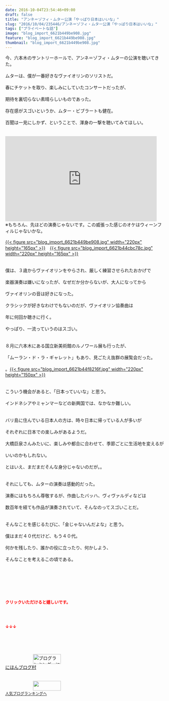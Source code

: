 ```yaml
---
date: 2016-10-04T23:54:46+09:00
draft: false
title: "アンネ＝ゾフィ・ムター公演「やっぱり日本はいいな」"
slug: "2016/10/04/235446/アンネ＝ゾフィ・ムター公演「やっぱり日本はいいな」"
tags: ["プライベートな話"]
image: "blog_import_6621b449be908.jpg"
feature: "blog_import_6621b449be908.jpg"
thumbnail: "blog_import_6621b449be908.jpg"
---
```

今、六本木のサントリーホールで、アンネ＝ゾフィ・ムターの公演を聴いてきた。<br/><br/>ムターは、僕が一番好きなヴァイオリンのソリストだ。<br/><br/>春にチケットを取り、楽しみにしていたコンサートだったが、<br/><br/>期待を裏切らない素晴らしいものであった。<br/><br/>存在感がスゴいというか、ムター・ビブラートも健在。<br/><br/>百聞は一見にしかず、ということで、渾身の一撃を聴いてみてほしい。<br/><br/><br/><iframe width="480" height="270" src="https://www.youtube.com/embed/ATVii8MGQ3c?enablejsapi=1&amp;origin=https%3A%2F%2Fameblo.jp" frameborder="0" allowfullscreen="" data-amb-layout="fill-width" title="動画"></iframe><br/>※もちろん、先ほどの演奏じゃないです。この威張った感じのオケはウィーンフィルじゃないかな。<br/><br/><a href="blog_import_6621b44b1fe0d.jpg">{{< figure src="blog_import_6621b449be908.jpg" width="220px" height="165px" >}}</a>　<a href="blog_import_6621b44e2b57c.jpg">{{< figure src="blog_import_6621b44cbc78c.jpg" width="220px" height="165px" >}}</a><br/><br/><br/>僕は、３歳からヴァイオリンをやらされ、厳しく練習させられたおかげで<br/><br/>楽器演奏は嫌いになったが、なぜだか分からないが、大人になってから<br/><br/>ヴァイオリンの音は好きになった。<br/><br/>クラシックが好きなわけでもないのだが、ヴァイオリン協奏曲は<br/><br/>年に何回か聴きに行く。<br/><br/>やっぱり、一流っていうのはスゴい。<br/><br/><br/>８月に六本木にある国立新美術館のルノワール展も行ったが、<br/><br/>「ムーラン・ド・ラ・ギャレット」もあり、見ごたえ抜群の展覧会だった。<br/><br/>。<a href="blog_import_6621b450bebf7.jpg">{{< figure src="blog_import_6621b44f8216f.jpg" width="220px" height="150px" >}}</a><br/><br/><br/>こういう機会があると、「日本っていいな」と思う。<br/><br/>インドネシアやミャンマーなどの新興国では、なかなか難しい。<br/><br/><br/>バリ島に住んでいる日本人の方は、時々日本に帰っている人が多いが<br/><br/>それぞれに日本での楽しみがあるようだ。<br/><br/>大橋巨泉さんみたいに、楽しみや都合に合わせて、季節ごとに生活地を変えるが<br/><br/>いいのかもしれない。<br/><br/>とはいえ、まだまだそんな身分じゃないのだが。。<br/><br/><br/>それにしても、ムターの演奏は感動的だった。<br/><br/>演奏にはもちろん尊敬するが、作曲したバッハ、ヴィヴァルディなどは<br/><br/>数百年を経ても作品が演奏されていて、そんなのってスゴいことだ。<br/><br/><br/>そんなことを感じるたびに、「金じゃないんだよな」と思う。<br/><br/>僕はまだ４０代だけど、もう４０代。<br/><br/>何かを残したり、誰かの役に立ったり、何かしよう、<br/><br/>そんなことを考えるこの頃である。<br/><br/><br/><br/><br/><br/><br/><p><font color="#ff0000" size="2"><strong>クリックいただけると嬉しいです。<br/><br/></strong></font></p><br/><p><font color="#ff0000" size="2"><strong>↓↓↓</strong></font></p><br/><p><br/><br/><a href="ranking.html" target="_blank"><img border="0" alt="ブログランキング・にほんブログ村へ" src="data:image/svg+xml;charset=utf-8,%3Csvg%20xmlns%3D%22http%3A%2F%2Fwww.w3.org%2F2000%2Fsvg%22%20title%3D%22Placeholder%20for%20Images%22%20role%3D%22presentation%22%20viewBox%3D%220%200%2088%2031%22%20%2F%3E" width="88" height="31" data-src="https://img-proxy.blog-video.jp/images?url=http%3A%2F%2Fwww.blogmura.com%2Fimg%2Fwww88_31.gif" style="aspect-ratio: auto 88 / 31;"/><noscript><img border="0" alt="ブログランキング・にほんブログ村へ" src="https://img-proxy.blog-video.jp/images?url=http%3A%2F%2Fwww.blogmura.com%2Fimg%2Fwww88_31.gif" width="88" height="31"></noscript></a><br/> <a href="ranking.html" target="_blank">にほんブログ村</a><br/> <br/><br/><a title="人気ブログランキングへ" href="link.php?1804582"><img border="0" src="data:image/svg+xml;charset=utf-8,%3Csvg%20xmlns%3D%22http%3A%2F%2Fwww.w3.org%2F2000%2Fsvg%22%20title%3D%22Placeholder%20for%20Images%22%20role%3D%22presentation%22%20viewBox%3D%220%200%2088%2031%22%20%2F%3E" width="88" height="31" data-src="https://blog.with2.net/img/banner/banner_22.gif" style="aspect-ratio: auto 88 / 31;"/><noscript><img border="0" src="https://blog.with2.net/img/banner/banner_22.gif" width="88" height="31"></noscript></a><br/> <a style="FONT-SIZE: 12px" href="link.php?1804582">人気ブログランキングへ</a><br/> </p>

